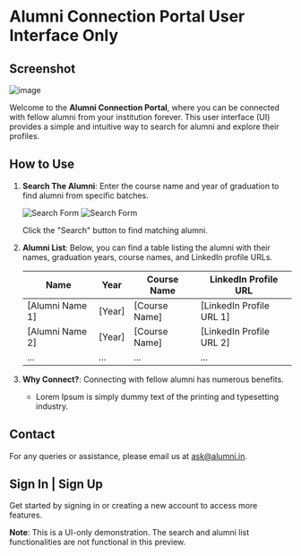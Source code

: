 # Alumni Connection Portal User Interface Only

## Screenshot
![image](https://github.com/Aditya-Tiwary/-Alumni-Connection-Portal/assets/83766476/39bc6a3a-57b2-41d2-86bc-07b2991a6cff)


Welcome to the **Alumni Connection Portal**, where you can be connected with fellow alumni from your institution forever. This user interface (UI) provides a simple and intuitive way to search for alumni and explore their profiles.

## How to Use

1. **Search The Alumni**: Enter the course name and year of graduation to find alumni from specific batches.

    ![Search Form](https://img.shields.io/badge/Course%20Name-__Enter__-brightgreen) ![Search Form](https://img.shields.io/badge/Year-__Enter__-brightgreen)
    
    Click the "Search" button to find matching alumni.

2. **Alumni List**: Below, you can find a table listing the alumni with their names, graduation years, course names, and LinkedIn profile URLs.

    | Name             | Year | Course Name         | LinkedIn Profile URL                |
    |------------------|------|---------------------|-------------------------------------|
    | [Alumni Name 1]  | [Year] | [Course Name]      | [LinkedIn Profile URL 1]           |
    | [Alumni Name 2]  | [Year] | [Course Name]      | [LinkedIn Profile URL 2]           |
    | ...              | ...  | ...                 | ...                                 |

3. **Why Connect?**: Connecting with fellow alumni has numerous benefits.

    - Lorem Ipsum is simply dummy text of the printing and typesetting industry.

## Contact

For any queries or assistance, please email us at ask@alumni.in.

## Sign In | Sign Up

Get started by signing in or creating a new account to access more features.

**Note**: This is a UI-only demonstration. The search and alumni list functionalities are not functional in this preview.
